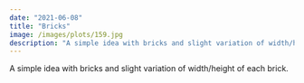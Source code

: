 ```yaml
---
date: "2021-06-08"
title: "Bricks"
image: /images/plots/159.jpg
description: "A simple idea with bricks and slight variation of width/height of each brick."
---
```


A simple idea with bricks and slight variation of width/height of each brick.

